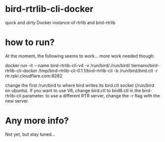 # bird-rtrlib-cli-docker
quick and dirty Docker instance of rtrlib and bird-rtrlib

# how to run?
At the moment, the following seems to work... more work needed though:

docker run -it --name bird-rtrlib-cli-v4 -v /run/bird/:/run/bird/ tiernano/bird-rtrlib-cli-docker /tmp/bird-rtrlib-cli-0.1.1/bird-rtrlib-cli -b /run/bird/bird.ctl -r rtr.rpki.cloudflare.com:8282

change the first /run/bird to where bird writes its bird.ctl socket (/run/bird on ubuntu). If you want to use V6, change bird.ctl to bird6.ctl in the bird-rtrlib-cli parameter. to use a different RTR server, change the -r flag with the new server. 

# Any more info?

Not yet, but stay tuned...
